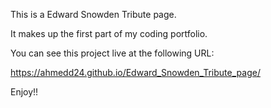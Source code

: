 This is a Edward Snowden Tribute page.

It makes up the first part of my coding portfolio.

You can see this project live at the following URL:

https://ahmedd24.github.io/Edward_Snowden_Tribute_page/

Enjoy!!
